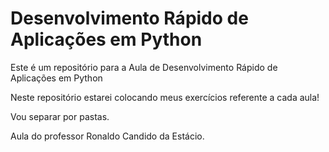 # Desenvolvimento Rápido de Aplicações em Python
Este é um repositório para a Aula de Desenvolvimento Rápido de Aplicações em Python

Neste repositório estarei colocando meus exercícios referente a cada aula!

Vou separar por pastas.

Aula do professor Ronaldo Candido da Estácio.
